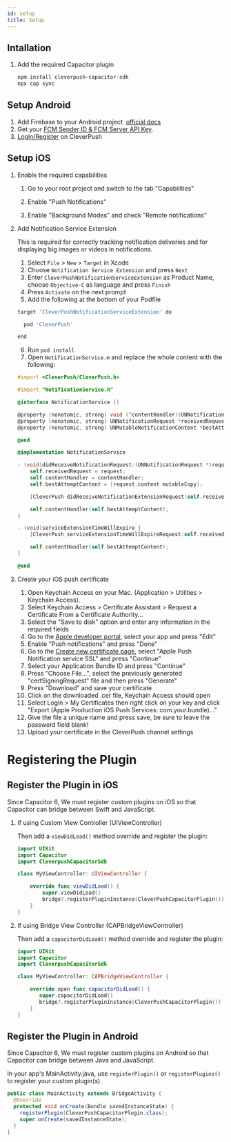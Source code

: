 ```yaml
---
id: setup
title: Setup
---
```


## Intallation

1. Add the required Capacitor plugin

   ```bash
   npm install cleverpush-capacitor-sdk
   npx cap sync
   ```


## Setup Android

1. Add Firebase to your Android project. [official docs](https://firebase.google.com/docs/android/setup) 
2. Get your [FCM Sender ID & FCM Server API Key](https://developer.clevertap.com/docs/find-your-fcm-sender-id-fcm-server-api-key).
3. [Login/Register](https://cleverpush.com/en/) on CleverPush

## Setup iOS

1. Enable the required capabilities 

   1. Go to your root project and switch to the tab "Capabilities"
   
   2. Enable "Push Notifications"
   
   3. Enable "Background Modes" and check "Remote notifications"

2. Add Notification Service Extension

    This is required for correctly tracking notification deliveries and for displaying big images or videos in notifications.

    1. Select `File` > `New` > `Target` in Xcode
    2. Choose `Notification Service Extension` and press `Next`
    3. Enter `CleverPushNotificationServiceExtension` as Product Name, choose `Objective-C` as language and press `Finish`
    4. Press `Activate` on the next prompt
    5. Add the following at the bottom of your Podfile

      ```bash
      target 'CleverPushNotificationServiceExtension' do

        pod 'CleverPush'

      end
      ```
      
    6. Run `pod install`
    7. Open `NotificationService.m` and replace the whole content with the following:

      ```objective-c
      #import <CleverPush/CleverPush.h>

      #import "NotificationService.h"

      @interface NotificationService ()

      @property (nonatomic, strong) void (^contentHandler)(UNNotificationContent *contentToDeliver);
      @property (nonatomic, strong) UNNotificationRequest *receivedRequest;
      @property (nonatomic, strong) UNMutableNotificationContent *bestAttemptContent;

      @end

      @implementation NotificationService

      - (void)didReceiveNotificationRequest:(UNNotificationRequest *)request withContentHandler:(void (^)(UNNotificationContent * _Nonnull))contentHandler {
          self.receivedRequest = request;
          self.contentHandler = contentHandler;
          self.bestAttemptContent = [request.content mutableCopy];

          [CleverPush didReceiveNotificationExtensionRequest:self.receivedRequest withMutableNotificationContent:self.bestAttemptContent];

          self.contentHandler(self.bestAttemptContent);
      }

      - (void)serviceExtensionTimeWillExpire {
          [CleverPush serviceExtensionTimeWillExpireRequest:self.receivedRequest withMutableNotificationContent:self.bestAttemptContent];

          self.contentHandler(self.bestAttemptContent);
      }

      @end
      ```

3. Create your iOS push certificate

   1. Open Keychain Access on your Mac. (Application > Utilities > Keychain Access).
   2. Select Keychain Access > Certificate Assistant > Request a Certificate From a Certificate Authority...
   3. Select the "Save to disk" option and enter any information in the required fields
   4. Go to the [Apple developer portal](https://developer.apple.com/account/ios/identifier/bundle), select your app and press "Edit"
   5. Enable "Push notifications" and press "Done"
   6. Go to the [Create new certificate page](https://developer.apple.com/account/ios/certificate/create), select "Apple Push Notification service SSL" and press "Continue"
   7. Select your Application Bundle ID and press "Continue"
   8. Press "Choose File...", select the previously generated "certSigningRequest" file and then press "Generate"
   9. Press "Download" and save your certificate
   10. Click on the downloaded .cer file, Keychain Access should open
   11. Select Login > My Certificates then right click on your key and click "Export (Apple Production iOS Push Services: com.your.bundle)..."
   12. Give the file a unique name and press save, be sure to leave the password field blank!
   13. Upload your certificate in the CleverPush channel settings

# Registering the Plugin

## Register the Plugin in iOS

Since Capacitor 6, We must register custom plugins on iOS so that Capacitor can bridge between Swift and JavaScript.

   1. If using Custom View Controller (UIViewController)

        Then add a `viewDidLoad()` method override and register the plugin:

      <!--DOCUSAURUS_CODE_TABS-->

      <!--Swift-->

      ```swift
      import UIKit
      import Capacitor
      import CleverpushCapacitorSdk

      class MyViewController: UIViewController {

          override func viewDidLoad() {
              super.viewDidLoad()
              bridge?.registerPluginInstance(CleverPushCapacitorPlugin())
          }
      }
      ```

      <!--END_DOCUSAURUS_CODE_TABS-->

  2. If using Bridge View Controller (CAPBridgeViewController)

        Then add a `capacitorDidLoad()` method override and register the plugin:

      <!--DOCUSAURUS_CODE_TABS-->

      <!--Swift-->

      ```swift
      import UIKit
      import Capacitor
      import CleverpushCapacitorSdk

      class MyViewController: CAPBridgeViewController {

          override open func capacitorDidLoad() {
             super.capacitorDidLoad()
             bridge?.registerPluginInstance(CleverPushCapacitorPlugin())
          }
      }
      ```

      <!--END_DOCUSAURUS_CODE_TABS-->

## Register the Plugin in Android

Since Capacitor 6, We must register custom plugins on Android so that Capacitor can bridge between Java and JavaScript.

In your app's MainActivity.java, use `registerPlugin()` or `registerPlugins()` to register your custom plugin(s).  

<!--DOCUSAURUS_CODE_TABS-->

<!--Java-->

```java
public class MainActivity extends BridgeActivity {
  @Override
  protected void onCreate(Bundle savedInstanceState) {
    registerPlugin(CleverPushCapacitorPlugin.class);
    super.onCreate(savedInstanceState);
  }
}
```

<!--END_DOCUSAURUS_CODE_TABS-->

